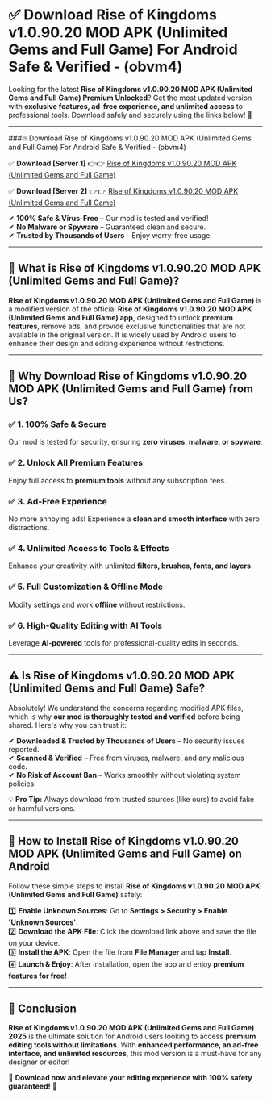 
# ✅ Download Rise of Kingdoms v1.0.90.20 MOD APK (Unlimited Gems and Full Game) For Android Safe & Verified -  (obvm4) 

Looking for the latest **Rise of Kingdoms v1.0.90.20 MOD APK (Unlimited Gems and Full Game) Premium Unlocked**? Get the most updated version with **exclusive features, ad-free experience, and unlimited access** to professional tools. Download safely and securely using the links below! 🚀  

---

###🔥 Download Rise of Kingdoms v1.0.90.20 MOD APK (Unlimited Gems and Full Game) For Android Safe & Verified -  (obvm4)  

✅ **Download [Server 1]** 👉👉 [Rise of Kingdoms v1.0.90.20 MOD APK (Unlimited Gems and Full Game) ](https://apkcomod.com?title=Rise_of_Kingdoms_v1.0.90.20_MOD_APK_(Unlimited_Gems_and_Full_Game))  

✅ **Download [Server 2]** 👉👉 [Rise of Kingdoms v1.0.90.20 MOD APK (Unlimited Gems and Full Game) ](https://apkcomod.com?title=Rise_of_Kingdoms_v1.0.90.20_MOD_APK_(Unlimited_Gems_and_Full_Game))  

✔ **100% Safe & Virus-Free** – Our mod is tested and verified!  
✔ **No Malware or Spyware** – Guaranteed clean and secure.  
✔ **Trusted by Thousands of Users** – Enjoy worry-free usage.  

---

## 📌 What is Rise of Kingdoms v1.0.90.20 MOD APK (Unlimited Gems and Full Game)?  

**Rise of Kingdoms v1.0.90.20 MOD APK (Unlimited Gems and Full Game)** is a modified version of the official **Rise of Kingdoms v1.0.90.20 MOD APK (Unlimited Gems and Full Game) app**, designed to unlock **premium features**, remove ads, and provide exclusive functionalities that are not available in the original version. It is widely used by Android users to enhance their design and editing experience without restrictions.  

---

## 🌟 Why Download Rise of Kingdoms v1.0.90.20 MOD APK (Unlimited Gems and Full Game) from Us?  

### ✅ 1. 100% Safe & Secure  
Our mod is tested for security, ensuring **zero viruses, malware, or spyware**.  

### ✅ 2. Unlock All Premium Features  
Enjoy full access to **premium tools** without any subscription fees.  

### ✅ 3. Ad-Free Experience  
No more annoying ads! Experience a **clean and smooth interface** with zero distractions.  

### ✅ 4. Unlimited Access to Tools & Effects  
Enhance your creativity with unlimited **filters, brushes, fonts, and layers**.  

### ✅ 5. Full Customization & Offline Mode  
Modify settings and work **offline** without restrictions.  

### ✅ 6. High-Quality Editing with AI Tools  
Leverage **AI-powered** tools for professional-quality edits in seconds.  

---

## ⚠️ Is Rise of Kingdoms v1.0.90.20 MOD APK (Unlimited Gems and Full Game) Safe?  

Absolutely! We understand the concerns regarding modified APK files, which is why **our mod is thoroughly tested and verified** before being shared. Here's why you can trust it:  

✔ **Downloaded & Trusted by Thousands of Users** – No security issues reported.  
✔ **Scanned & Verified** – Free from viruses, malware, and any malicious code.  
✔ **No Risk of Account Ban** – Works smoothly without violating system policies.  

💡 **Pro Tip:** Always download from trusted sources (like ours) to avoid fake or harmful versions.  

---

## 📲 How to Install Rise of Kingdoms v1.0.90.20 MOD APK (Unlimited Gems and Full Game) on Android  

Follow these simple steps to install **Rise of Kingdoms v1.0.90.20 MOD APK (Unlimited Gems and Full Game)** safely:  

1️⃣ **Enable Unknown Sources**: Go to **Settings > Security > Enable 'Unknown Sources'**.  
2️⃣ **Download the APK File**: Click the download link above and save the file on your device.  
3️⃣ **Install the APK**: Open the file from **File Manager** and tap **Install**.  
4️⃣ **Launch & Enjoy**: After installation, open the app and enjoy **premium features for free!**  

---

## 🚀 Conclusion  

**Rise of Kingdoms v1.0.90.20 MOD APK (Unlimited Gems and Full Game) 2025** is the ultimate solution for Android users looking to access **premium editing tools without limitations**. With **enhanced performance, an ad-free interface, and unlimited resources**, this mod version is a must-have for any designer or editor!  

🔻 **Download now and elevate your editing experience with 100% safety guaranteed!** 🔻  
